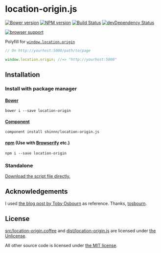 # location-origin.js

[![Bower version](https://badge.fury.io/bo/location-origin.svg)](http://badge.fury.io/bo/location-origin)
[![NPM version](https://badge.fury.io/js/location-origin.svg)](http://badge.fury.io/js/location-origin)
[![Build Status](https://travis-ci.org/shinnn/location-origin.js.svg?branch=master)](https://travis-ci.org/shinnn/location-origin.js)
[![devDependency Status](https://david-dm.org/shinnn/location-origin.js/dev-status.svg)](https://david-dm.org/shinnn/location-origin.js#info=devDependencies)

[![browser support](https://ci.testling.com/shinnn/location-origin.js.png)](https://ci.testling.com/shinnn/location-origin.js)

Polyfill for [`window.location.origin`](http://url.spec.whatwg.org/#dom-url-origin)

```js
// On http://yourhost:5000/path/to/page

window.location.origin; //=> "http://yourhost:5000"
```

## Installation

### Install with package manager

#### [Bower](http://bower.io/)

```
bower i --save location-origin
```

#### [Component](http://component.io/)

```
component install shinnn/location-origin.js
```

#### [npm](https://www.npmjs.org/) (Use with [Browserify](http://browserify.org/) etc.)

```
npm i --save location-origin
```

### Standalone

[Download the script file directly.](https://raw.githubusercontent.com/shinnn/location-origin.js/master/dist/location-origin.js "view raw")

## Acknowledgements

I used [the blog post by Toby Osbourn](http://tosbourn.com/2013/08/javascript/a-fix-for-window-location-origin-in-internet-explorer/ "A fix for window.location.origin in Internet Explorer") as reference.
Thanks, [tosbourn](https://github.com/tosbourn).

## License

[src/location-origin.coffee](./src/location-origin.coffee) and [dist/location-origin.js](./dist/location-origin.js) are licensed under [the Unlicense](./LICENSE-UNLICENSE).

All other source code is licensed under [the MIT license](./LICENSE-MIT).
